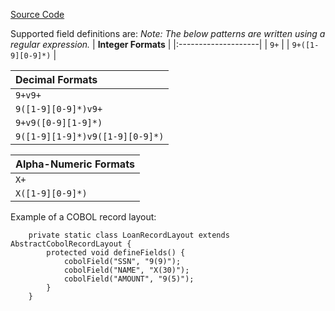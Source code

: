 [Source Code](http://github.com/born2snipe/flapjack/tree/master/flapjack-example/src/test/java/flapjack/example/CobolTest.java)

Supported field definitions are: _Note: The below patterns are written using a regular expression._
| **Integer Formats** |
|:--------------------|
| `9+` |
| `9+([1-9][0-9]*)` |

| **Decimal Formats** |
|:--------------------|
| `9+v9+` |
| `9([1-9][0-9]*)v9+` |
| `9+v9([0-9][1-9]*)` |
| `9([1-9][1-9]*)v9([1-9][0-9]*)` |

| **Alpha-Numeric Formats** |
|:--------------------------|
| `X+` |
| `X([1-9][0-9]*)` |

Example of a COBOL record layout:
```
    private static class LoanRecordLayout extends AbstractCobolRecordLayout {
        protected void defineFields() {
            cobolField("SSN", "9(9)");
            cobolField("NAME", "X(30)");
            cobolField("AMOUNT", "9(5)");
        }
    }
```